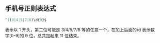 ## 手机号正则表达式

```js
^1(3|4|5|7|8)\d{9}$
```

表示以 1 开头，第二位可能是 3/4/5/7/8 等的任意一个，在加上后面的\d 表示数字[0-9]的 9 位，总共加起来 11 位结束。
